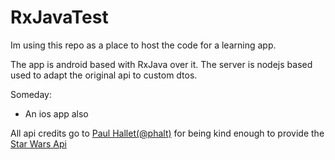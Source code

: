 # RxJavaTest

Im using this repo as a place to host the code for a learning app.

The app is android based with RxJava over it.
The server is nodejs based used to adapt the original api to custom dtos.

Someday:
- An ios app also

All api credits go to [Paul Hallet(@phalt)](https://github.com/phalt) for being kind enough to provide the [Star Wars Api](http://swapi.co)
